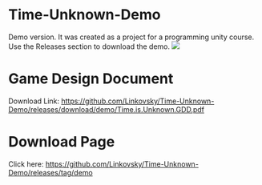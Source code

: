 # Time-Unknown-Demo
Demo version. It was created as a project for a programming unity course.
Use the Releases section to download the demo.
 <img src="https://giphy.com/embed/BgJ4SJyQ5deoC9riRD"/>
# Game Design Document
Download Link: https://github.com/Linkovsky/Time-Unknown-Demo/releases/download/demo/Time.is.Unknown.GDD.pdf
# Download Page
Click here: https://github.com/Linkovsky/Time-Unknown-Demo/releases/tag/demo

